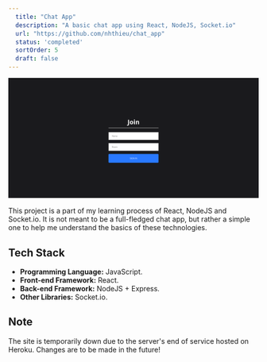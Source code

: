 ```yaml
---
  title: "Chat App"
  description: "A basic chat app using React, NodeJS, Socket.io"
  url: "https://github.com/nhthieu/chat_app"
  status: 'completed'
  sortOrder: 5
  draft: false
---
```


![Screenshot](../../assets/chat-app-1.png)

This project is a part of my learning process of React, NodeJS and Socket.io. It is not meant to be a full-fledged chat app, but rather a simple one to help me understand the basics of these technologies.

## Tech Stack

- **Programming Language:** JavaScript.
- **Front-end Framework:** React.
- **Back-end Framework:** NodeJS + Express.
- **Other Libraries:** Socket.io.

## Note

The site is temporarily down due to the server's end of service hosted on Heroku. Changes are to be made in the future!